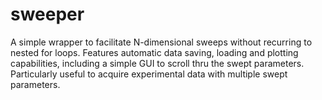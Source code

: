 # sweeper
A simple wrapper to facilitate N-dimensional sweeps without recurring to nested for loops. Features automatic data saving, loading and plotting capabilities, including a simple GUI to scroll thru the swept parameters. Particularly useful to acquire experimental data with multiple swept parameters.
